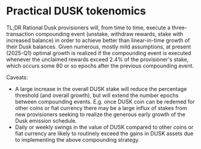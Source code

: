 # Practical DUSK tokenomics

TL;DR Rational Dusk provisioners will, from time to time, execute a three-transaction compounding event (unstake, withdraw rewards, stake with increased balance) in order to achieve better than linear-in-time growth of their Dusk balances.  Given numerous, mostly mild assumptions, at present (2025-Q1) optimal growth is realized if the compounding event is executed whenever the unclaimed rewards exceed 2.4% of the provisioner's stake, which occurs some 80 or so epochs after the previous compounding event.

Caveats:
- A large increase in the overall DUSK stake will reduce the percentage threshold (and overall growth), but will extend the number epochs between compounding events.  E.g. once DUSK coin can be redemed for other coins or fiat currency there may be a large influx of stakes from new provisioners seeking to realize the generous early growth of the Dusk emission schedule.
- Daily or weekly swings in the value of DUSK compared to other coins or fiat currency are likely to routinely exceed the gains in DUSK assets due to implementing the above compounding strategy.
